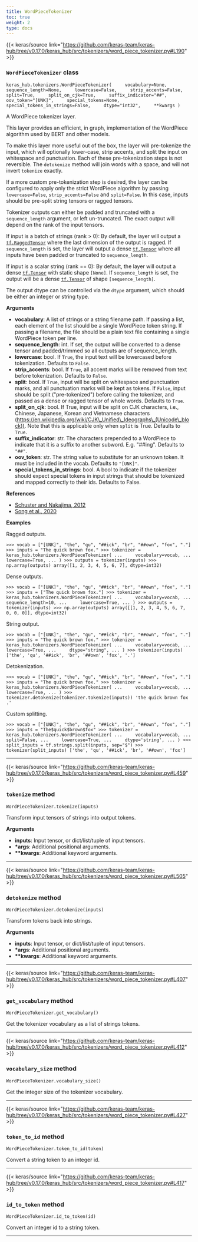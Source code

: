 ```yaml
---
title: WordPieceTokenizer
toc: true
weight: 2
type: docs
---
```


{{< keras/source link="https://github.com/keras-team/keras-hub/tree/v0.17.0/keras_hub/src/tokenizers/word_piece_tokenizer.py#L190" >}}

### `WordPieceTokenizer` class

`keras_hub.tokenizers.WordPieceTokenizer(     vocabulary=None,     sequence_length=None,     lowercase=False,     strip_accents=False,     split=True,     split_on_cjk=True,     suffix_indicator="##",     oov_token="[UNK]",     special_tokens=None,     special_tokens_in_strings=False,     dtype="int32",     **kwargs )`

A WordPiece tokenizer layer.

This layer provides an efficient, in graph, implementation of the WordPiece algorithm used by BERT and other models.

To make this layer more useful out of the box, the layer will pre-tokenize the input, which will optionally lower-case, strip accents, and split the input on whitespace and punctuation. Each of these pre-tokenization steps is not reversible. The `detokenize` method will join words with a space, and will not invert `tokenize` exactly.

If a more custom pre-tokenization step is desired, the layer can be configured to apply only the strict WordPiece algorithm by passing `lowercase=False`, `strip_accents=False` and `split=False`. In this case, inputs should be pre-split string tensors or ragged tensors.

Tokenizer outputs can either be padded and truncated with a `sequence_length` argument, or left un-truncated. The exact output will depend on the rank of the input tensors.

If input is a batch of strings (rank > 0): By default, the layer will output a [`tf.RaggedTensor`](https://www.tensorflow.org/api_docs/python/tf/RaggedTensor) where the last dimension of the output is ragged. If `sequence_length` is set, the layer will output a dense [`tf.Tensor`](https://www.tensorflow.org/api_docs/python/tf/Tensor) where all inputs have been padded or truncated to `sequence_length`.

If input is a scalar string (rank == 0): By default, the layer will output a dense [`tf.Tensor`](https://www.tensorflow.org/api_docs/python/tf/Tensor) with static shape `[None]`. If `sequence_length` is set, the output will be a dense [`tf.Tensor`](https://www.tensorflow.org/api_docs/python/tf/Tensor) of shape `[sequence_length]`.

The output dtype can be controlled via the `dtype` argument, which should be either an integer or string type.

**Arguments**

- **vocabulary**: A list of strings or a string filename path. If passing a list, each element of the list should be a single WordPiece token string. If passing a filename, the file should be a plain text file containing a single WordPiece token per line.
- **sequence_length**: int. If set, the output will be converted to a dense tensor and padded/trimmed so all outputs are of sequence_length.
- **lowercase**: bool. If `True`, the input text will be lowercased before tokenization. Defaults to `False`.
- **strip_accents**: bool. If `True`, all accent marks will be removed from text before tokenization. Defaults to `False`.
- **split**: bool. If `True`, input will be split on whitespace and punctuation marks, and all punctuation marks will be kept as tokens. If `False`, input should be split ("pre-tokenized") before calling the tokenizer, and passed as a dense or ragged tensor of whole words. Defaults to `True`.
- **split_on_cjk**: bool. If True, input will be split on CJK characters, i.e., Chinese, Japanese, Korean and Vietnamese characters (https://en.wikipedia.org/wiki/CJK\_Unified\_Ideographs\_(Unicode\_block)). Note that this is applicable only when `split` is True. Defaults to `True`.
- **suffix_indicator**: str. The characters prepended to a WordPiece to indicate that it is a suffix to another subword. E.g. "##ing". Defaults to `"##"`.
- **oov_token**: str. The string value to substitute for an unknown token. It must be included in the vocab. Defaults to `"[UNK]"`.
- **special_tokens_in_strings**: bool. A bool to indicate if the tokenizer should expect special tokens in input strings that should be tokenized and mapped correctly to their ids. Defaults to False.

**References**

- [Schuster and Nakajima, 2012](https://research.google/pubs/pub37842/)
- [Song et al., 2020](https://arxiv.org/abs/2012.15524)

**Examples**

Ragged outputs.

`>>> vocab = ["[UNK]", "the", "qu", "##ick", "br", "##own", "fox", "."] >>> inputs = "The quick brown fox." >>> tokenizer = keras_hub.tokenizers.WordPieceTokenizer( ...     vocabulary=vocab, ...     lowercase=True, ... ) >>> outputs = tokenizer(inputs) >>> np.array(outputs) array([1, 2, 3, 4, 5, 6, 7], dtype=int32)`

Dense outputs.

`>>> vocab = ["[UNK]", "the", "qu", "##ick", "br", "##own", "fox", "."] >>> inputs = ["The quick brown fox."] >>> tokenizer = keras_hub.tokenizers.WordPieceTokenizer( ...     vocabulary=vocab, ...     sequence_length=10, ...     lowercase=True, ... ) >>> outputs = tokenizer(inputs) >>> np.array(outputs) array([[1, 2, 3, 4, 5, 6, 7, 0, 0, 0]], dtype=int32)`

String output.

`>>> vocab = ["[UNK]", "the", "qu", "##ick", "br", "##own", "fox", "."] >>> inputs = "The quick brown fox." >>> tokenizer = keras_hub.tokenizers.WordPieceTokenizer( ...     vocabulary=vocab, ...     lowercase=True, ...     dtype="string", ... ) >>> tokenizer(inputs) ['the', 'qu', '##ick', 'br', '##own', 'fox', '.']`

Detokenization.

`>>> vocab = ["[UNK]", "the", "qu", "##ick", "br", "##own", "fox", "."] >>> inputs = "The quick brown fox." >>> tokenizer = keras_hub.tokenizers.WordPieceTokenizer( ...     vocabulary=vocab, ...     lowercase=True, ... ) >>> tokenizer.detokenize(tokenizer.tokenize(inputs)) 'the quick brown fox .'`

Custom splitting.

`>>> vocab = ["[UNK]", "the", "qu", "##ick", "br", "##own", "fox", "."] >>> inputs = "The$quick$brown$fox" >>> tokenizer = keras_hub.tokenizers.WordPieceTokenizer( ...     vocabulary=vocab, ...     split=False, ...     lowercase=True, ...     dtype='string', ... ) >>> split_inputs = tf.strings.split(inputs, sep="$") >>> tokenizer(split_inputs) ['the', 'qu', '##ick', 'br', '##own', 'fox']`

---

{{< keras/source link="https://github.com/keras-team/keras-hub/tree/v0.17.0/keras_hub/src/tokenizers/word_piece_tokenizer.py#L459" >}}

### `tokenize` method

`WordPieceTokenizer.tokenize(inputs)`

Transform input tensors of strings into output tokens.

**Arguments**

- **inputs**: Input tensor, or dict/list/tuple of input tensors.
- **\*args**: Additional positional arguments.
- **\*\*kwargs**: Additional keyword arguments.

---

{{< keras/source link="https://github.com/keras-team/keras-hub/tree/v0.17.0/keras_hub/src/tokenizers/word_piece_tokenizer.py#L505" >}}

### `detokenize` method

`WordPieceTokenizer.detokenize(inputs)`

Transform tokens back into strings.

**Arguments**

- **inputs**: Input tensor, or dict/list/tuple of input tensors.
- **\*args**: Additional positional arguments.
- **\*\*kwargs**: Additional keyword arguments.

---

{{< keras/source link="https://github.com/keras-team/keras-hub/tree/v0.17.0/keras_hub/src/tokenizers/word_piece_tokenizer.py#L407" >}}

### `get_vocabulary` method

`WordPieceTokenizer.get_vocabulary()`

Get the tokenizer vocabulary as a list of strings tokens.

---

{{< keras/source link="https://github.com/keras-team/keras-hub/tree/v0.17.0/keras_hub/src/tokenizers/word_piece_tokenizer.py#L412" >}}

### `vocabulary_size` method

`WordPieceTokenizer.vocabulary_size()`

Get the integer size of the tokenizer vocabulary.

---

{{< keras/source link="https://github.com/keras-team/keras-hub/tree/v0.17.0/keras_hub/src/tokenizers/word_piece_tokenizer.py#L427" >}}

### `token_to_id` method

`WordPieceTokenizer.token_to_id(token)`

Convert a string token to an integer id.

---

{{< keras/source link="https://github.com/keras-team/keras-hub/tree/v0.17.0/keras_hub/src/tokenizers/word_piece_tokenizer.py#L417" >}}

### `id_to_token` method

`WordPieceTokenizer.id_to_token(id)`

Convert an integer id to a string token.

---
